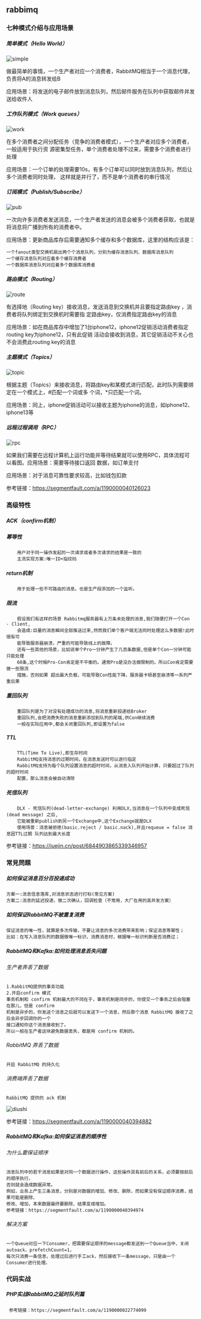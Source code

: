 ## rabbimq
### 七种模式介绍与应用场景
##### 简单模式（Hello World）
![simple](asset/simple.png)
    
做最简单的事情，一个生产者对应一个消费者，RabbitMQ相当于一个消息代理，负责将A的消息转发给B

应用场景：将发送的电子邮件放到消息队列，然后邮件服务在队列中获取邮件并发送给收件人

##### 工作队列模式（Work queues）
![work](asset/work.png)

在多个消费者之间分配任务（竞争的消费者模式），一个生产者对应多个消费者，一般适用于执行资
源密集型任务，单个消费者处理不过来，需要多个消费者进行处理

应用场景：一个订单的处理需要10s，有多个订单可以同时放到消息队列，然后让多个消费者同时处理，
这样就是并行了，而不是单个消费者的串行情况

##### 订阅模式（Publish/Subscribe）
![pub](asset/pub.png)

一次向许多消费者发送消息，一个生产者发送的消息会被多个消费者获取，也就是将消息将广播到所有的消费者中。

应用场景：更新商品库存后需要通知多个缓存和多个数据库，这里的结构应该是：

    一个fanout类型交换机扇出两个个消息队列，分别为缓存消息队列、数据库消息队列
    一个缓存消息队列对应着多个缓存消费者
    一个数据库消息队列对应着多个数据库消费者

##### 路由模式（Routing）
![route](asset/route.png)

有选择地（Routing key）接收消息，发送消息到交换机并且要指定路由key ，消费者将队列绑定到交换机时需要指
定路由key，仅消费指定路由key的消息

应用场景：如在商品库存中增加了1台iphone12，iphone12促销活动消费者指定routing key为iphone12，只有此促销
活动会接收到消息，其它促销活动不关心也不会消费此routing key的消息
    
##### 主题模式（Topics）
![topic](asset/topic.png) 

根据主题（Topics）来接收消息，将路由key和某模式进行匹配，此时队列需要绑定在一个模式上，#匹配一个词或多
个词，*只匹配一个词。  

应用场景：同上，iphone促销活动可以接收主题为iphone的消息，如iphone12、iphone13等

##### 远程过程调用（RPC）
![rpc](asset/rpc.png) 

如果我们需要在远程计算机上运行功能并等待结果就可以使用RPC，具体流程可以看图。应用场景：需要等待接口返回
数据，如订单支付

应用场景：对于消息可靠性要求较高，比如钱包扣款

参考链接：https://segmentfault.com/a/1190000040126023

### 高级特性
##### ACK（confirm机制） 
##### 幂等性 
        用户对于同一操作发起的一次请求或者多次请求的结果是一致的
        主流实现方案:唯一ID+指纹码
##### return机制 
        用于处理一些不可路由的消息。也是生产段添加的一个监听。
##### 限流
        假设我们有这样的场景 Rabbitmq服务器有上万条未处理的消息,我们随便打开一个Con - Client,
        会造成:巨量的消息瞬间全部推送过来,然而我们单个客户端无法同时处理这么多数据!此时很有可
        能导致服务器崩溃，严重的可能导致线上的故障。 
        还有一些其他的场景，比如说单个Pro一分钟产生了几百条数据,但是单个Con一分钟可能只能处理
        60条,这个时候Pro-Con肯定是不平衡的。通常Pro是没办法做限制的。所以Con肯定需要做一些限流
        措施，否则如果 超出最大负载，可能导致Con性能下降，服务器卡顿甚至崩溃等一系列严重后果
##### 重回队列 
        重回队列是为了对没有处理成功的消息,将消息重新投递给Broker 
        重回队列,会把消费失败的消息重新添加到队列的尾端,供Con继续消费 
        一般在实际应用中,都会关闭重回队列,即设置为false
##### TTL 
        TTL(Time To Live),即生存时间 
        RabbitMQ支持消息的过期时间，在消息发送时可以进行指定 
        RabbitMQ支持为每个队列设置消息的超时时间，从消息入队列开始计算，只要超过了队列的超时时间
        配置，那么消息会被自动清除
##### 死信队列
        DLX - 死信队列(dead-letter-exchange) 利用DLX,当消息在一个队列中变成死信 (dead message) 之后,
        它能被重新publish到另一个Exchange中,这个Exchange就是DLX
        使用场景：消息被拒绝(basic.reject / basic.nack),并且requeue = false 消息因TTL过期 队列达到最大长度

参考链接：https://juejin.cn/post/6844903865339346957        
### 常見問題
##### 如何保证消息百分百投递成功 
    方案一:消息信息落库,对消息状态进行打标(常见方案)
    方案二:消息的延迟投递，做二次确认，回调检查（不常用，大厂在用的高并发方案）
##### 如何保证RabbitMQ不被重复消费
    保证消息的唯一性，就算是多次传输，不要让消息的多次消费带来影响；保证消息等幂性；
    比如：在写入消息队列的数据做唯一标识，消费消息时，根据唯一标识判断是否消费过；
##### RabbitMQ和Kafka:如何处理消息丢失问题
###### 生产者弄丢了数据
    1.RabbitMQ提供的事务功能
    2.开启confirm 模式
    事务机制和 confirm 机制最大的不同在于，事务机制是同步的，你提交一个事务之后会阻塞在那儿，但是 confirm 
    机制是异步的，你发送个消息之后就可以发送下一个消息，然后那个消息 RabbitMQ 接收了之后会异步回调你的一个
    接口通知你这个消息接收到了。
    所以一般在生产者这块避免数据丢失，都是用 confirm 机制的。
###### RabbitMQ 弄丢了数据
    开启 RabbitMQ 的持久化
###### 消费端弄丢了数据
    RabbitMQ 提供的 ack 机制
    
![diushi](asset/diushi.png)

参考链接：https://segmentfault.com/a/1190000040394882
##### RabbitMQ和Kafka:如何保证消息的顺序性 
###### 为什么要保证顺序
    消息队列中的若干消息如果是对同一个数据进行操作，这些操作具有前后的关系，必须要按前后的顺序执行，
    否则就会造成数据异常。
    例如，业务上产生三条消息，分别是对数据的增加、修改、删除，而如果没有保证顺序消费，结果可能是删除、
    修改、增加，本来数据最终要删除、结果变成增加。
    参考链接：https://segmentfault.com/a/1190000040394974
###### 解决方案
    一个Queue对应一下Consumer，把需要保证顺序的message都发送到一个Queue当中，关闭autoack，prefetchCount=1，
    每次只消费一条信息，处理过后进行手工ack，然后接收下一条message，只是由一个Consumer进行处理。
    
### 代码实战     
##### PHP实战RabbitMQ之延时队列篇
     参考链接：https://segmentfault.com/a/1190000022774099
